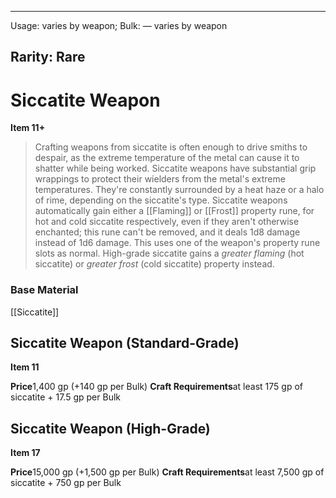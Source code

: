 
---
Usage: varies by weapon;
Bulk: — varies by weapon

Rarity: Rare
---

# Siccatite Weapon

**Item 11+**

> Crafting weapons from siccatite is often enough to drive smiths to despair, as the extreme temperature of the metal can cause it to shatter while being worked. Siccatite weapons have substantial grip wrappings to protect their wielders from the metal's extreme temperatures. They're constantly surrounded by a heat haze or a halo of rime, depending on the siccatite's type. Siccatite weapons automatically gain either a [[Flaming]] or [[Frost]] property rune, for hot and cold siccatite respectively, even if they aren't otherwise enchanted; this rune can't be removed, and it deals 1d8 damage instead of 1d6 damage. This uses one of the weapon's property rune slots as normal. High-grade siccatite gains a *greater flaming* (hot siccatite) or *greater frost* (cold siccatite) property instead.

### Base Material

[[Siccatite]]

## Siccatite Weapon (Standard-Grade)

**Item 11**

**Price**1,400 gp (+140 gp per Bulk)
**Craft Requirements**at least 175 gp of siccatite + 17.5 gp per Bulk

## Siccatite Weapon (High-Grade)

**Item 17**

**Price**15,000 gp (+1,500 gp per Bulk)
**Craft Requirements**at least 7,500 gp of siccatite + 750 gp per Bulk
